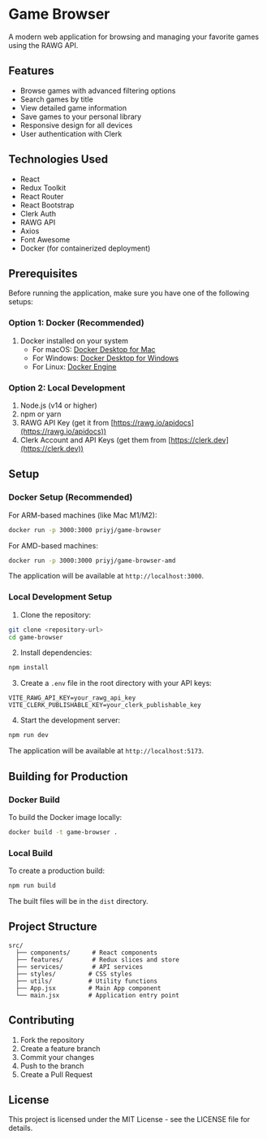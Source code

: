 # Game Browser

A modern web application for browsing and managing your favorite games using the RAWG API.

## Features

- Browse games with advanced filtering options
- Search games by title
- View detailed game information
- Save games to your personal library
- Responsive design for all devices
- User authentication with Clerk

## Technologies Used

- React
- Redux Toolkit
- React Router
- React Bootstrap
- Clerk Auth
- RAWG API
- Axios
- Font Awesome
- Docker (for containerized deployment)

## Prerequisites

Before running the application, make sure you have one of the following setups:

### Option 1: Docker (Recommended)
1. Docker installed on your system
   - For macOS: [Docker Desktop for Mac](https://www.docker.com/products/docker-desktop)
   - For Windows: [Docker Desktop for Windows](https://www.docker.com/products/docker-desktop)
   - For Linux: [Docker Engine](https://docs.docker.com/engine/install/)

### Option 2: Local Development
1. Node.js (v14 or higher)
2. npm or yarn
3. RAWG API Key (get it from [https://rawg.io/apidocs](https://rawg.io/apidocs))
4. Clerk Account and API Keys (get them from [https://clerk.dev](https://clerk.dev))

## Setup

### Docker Setup (Recommended)

For ARM-based machines (like Mac M1/M2):
```bash
docker run -p 3000:3000 priyj/game-browser
```

For AMD-based machines:
```bash
docker run -p 3000:3000 priyj/game-browser-amd
```

The application will be available at `http://localhost:3000`.

### Local Development Setup

1. Clone the repository:
```bash
git clone <repository-url>
cd game-browser
```

2. Install dependencies:
```bash
npm install
```

3. Create a `.env` file in the root directory with your API keys:
```env
VITE_RAWG_API_KEY=your_rawg_api_key
VITE_CLERK_PUBLISHABLE_KEY=your_clerk_publishable_key
```

4. Start the development server:
```bash
npm run dev
```

The application will be available at `http://localhost:5173`.

## Building for Production

### Docker Build
To build the Docker image locally:

```bash
docker build -t game-browser .
```

### Local Build
To create a production build:

```bash
npm run build
```

The built files will be in the `dist` directory.

## Project Structure

```
src/
  ├── components/      # React components
  ├── features/        # Redux slices and store
  ├── services/        # API services
  ├── styles/         # CSS styles
  ├── utils/          # Utility functions
  ├── App.jsx         # Main App component
  └── main.jsx        # Application entry point
```

## Contributing

1. Fork the repository
2. Create a feature branch
3. Commit your changes
4. Push to the branch
5. Create a Pull Request

## License

This project is licensed under the MIT License - see the LICENSE file for details.
